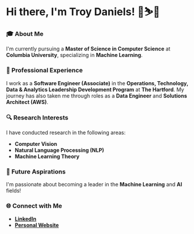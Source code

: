 # Hi there, I'm Troy Daniels! 👋⛷️🏒

### 🎓 About Me
I'm currently pursuing a **Master of Science in Computer Science** at **Columbia University**, specializing in **Machine Learning**.

### 💼 Professional Experience
I work as a **Software Engineer (Associate)** in the **Operations, Technology, Data & Analytics Leadership Development Program** at **The Hartford**. My journey has also taken me through roles as a **Data Engineer** and **Solutions Architect (AWS)**.

### 🔍 Research Interests
I have conducted research in the following areas:
- **Computer Vision**
- **Natural Language Processing (NLP)**
- **Machine Learning Theory**

### 🚀 Future Aspirations
I'm passionate about becoming a leader in the **Machine Learning** and **AI** fields!

### 🌐 Connect with Me
- **[LinkedIn](https://www.linkedin.com/in/troydaniels19/)**
- **[Personal Website](http://www.troydanielsresume.com/)**
